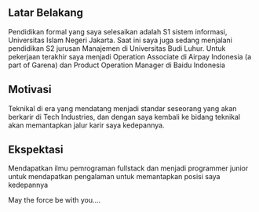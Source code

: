 [//]: # (Ceritakan sedikit tentang latar belakangmu seperti pendidikan terakhir atau pekerjaan sebelumnya)
## Latar Belakang
Pendidikan formal yang saya selesaikan adalah S1 sistem informasi, Universitas Islam Negeri Jakarta. Saat ini saya juga sedang menjalani pendidikan S2 jurusan Manajemen di Universitas Budi Luhur. Untuk pekerjaan terakhir saya menjadi Operation Associate di Airpay Indonesia (a part of Garena) dan Product Operation Manager di Baidu Indonesia


[//]: # (Motivasi apa yang mendorongmu untuk ikut program coding bootcamp di Hacktiv8?)
## Motivasi
Teknikal di era yang mendatang menjadi standar seseorang yang akan berkarir di Tech Industries, dan dengan saya kembali ke bidang teknikal akan memantapkan jalur karir saya kedepannya.


[//]: # (Beri tahu kami, apa yang ingin kamu dapatkan di Hacktiv8 dan apa yang ingin kamu capai setelah lulus dari sini?)
## Ekspektasi
Mendapatkan ilmu pemrograman fullstack dan menjadi programmer junior untuk mendapatkan pengalaman untuk memantapkan posisi saya kedepannya

[//]: # (Apakah ada hal lain yang ingin disampaikan? Bila ada, kamu bebas untuk menuliskannya)
May the force be with you....

